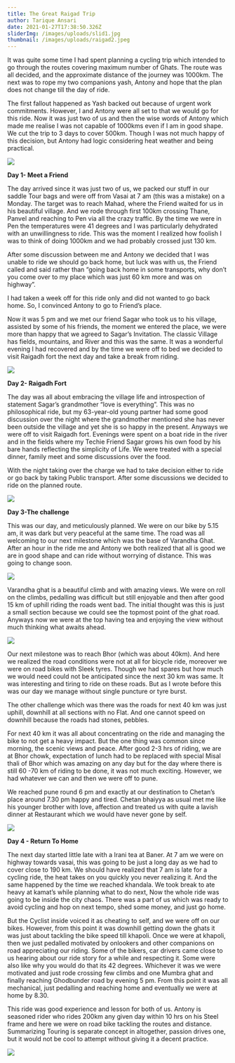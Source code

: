 ```yaml
---
title: The Great Raigad Trip
author: Tarique Ansari
date: 2021-01-27T17:38:50.326Z
sliderImg: /images/uploads/slid1.jpg
thumbnail: /images/uploads/raigad2.jpeg
---
```

It was quite some time I had spent planning a cycling trip which intended to go through the routes covering maximum number of Ghats. The route was all decided, and the approximate distance of the journey was 1000km. The next was to rope my two companions yash, Antony and hope that the plan does not change till the day of ride. 

The first fallout happened as Yash backed out because of urgent work commitments. However, I and Antony were all set to that we would go for this ride. Now it was just two of us and then the wise words of Antony which made me realise I was not capable of 1000kms even if I am in good shape. We cut the trip to 3 days to cover 500km. Though I was not much happy of this decision, but Antony had logic considering heat weather and being practical. 

![](/images/uploads/1630466288660day1.png)

**Day 1- Meet a Friend** 

The day arrived since it was just two of us, we packed our stuff in our saddle Tour bags and were off from Vasai at 7 am (this was a mistake) on a Monday. The target was to reach Mahad, where the Friend waited for us in his beautiful village. And we rode through first 100km crossing Thane, Panvel and reaching to Pen via all the crazy traffic. By the time we were in Pen the temperatures were 41 degrees and I was particularly dehydrated with an unwillingness to ride. This was the moment I realized how foolish I was to think of doing 1000km and we had probably crossed just 130 km. 

After some discussion between me and Antony we decided that I was unable to ride we should go back home, but luck was with us, the Friend called and said rather than “going back home in some transports, why don’t you come over to my place which was just 60 km more and was on highway”. 

I had taken a week off for this ride only and did not wanted to go back home. So, I convinced Antony to go to Friend’s place. 

Now it was 5 pm and we met our friend Sagar who took us to his village, assisted by some of his friends, the moment we entered the place, we were more than happy that we agreed to Sagar’s Invitation. The classic Village has fields, mountains, and River and this was the same. It was a wonderful evening I had recovered and by the time we were off to bed we decided to visit Raigadh fort the next day and take a break from riding. 

![](/images/uploads/element-2-.png)

**Day 2- Raigadh Fort** 

The day was all about embracing the village life and introspection of statement Sagar’s grandmother “love is everything”. This was no philosophical ride, but my 63-year-old young partner had some good discussion over the night where the grandmother mentioned she has never been outside the village and yet she is so happy in the present. Anyways we were off to visit Raigadh fort. Evenings were spent on a boat ride in the river and in the fields where my Techie Friend Sagar grows his own food by his bare hands reflecting the simplicity of Life. We were treated with a special dinner, family meet and some discussions over the food. 

With the night taking over the charge we had to take decision either to ride or go back by taking Public transport. After some discussions we decided to ride on the planned route. 

![](/images/uploads/element-3-.png)

**Day 3-The challenge** 

This was our day, and meticulously planned. We were on our bike by 5.15 am, it was dark but very peaceful at the same time. The road was all welcoming to our next milestone which was the base of Varandha Ghat. After an hour in the ride me and Antony we both realized that all is good we are in good shape and can ride without worrying of distance. This was going to change soon. 

![](/images/uploads/anthony.jpg)

Varandha ghat is a beautiful climb and with amazing views. We were on roll on the climbs, pedalling was difficult but still enjoyable and then after good 15 km of uphill riding the roads went bad. The initial thought was this is just a small section because we could see the topmost point of the ghat road. Anyways now we were at the top having tea and enjoying the view without much thinking what awaits ahead.

![](/images/uploads/element-4-.png)

Our next milestone was to reach Bhor (which was about 40km). And here we realized the road conditions were not at all for bicycle ride, moreover we were on road bikes with Sleek tyres. Though we had spares but how much we would need could not be anticipated since the next 30 km was same. It was interesting and tiring to ride on these roads. But as I wrote before this was our day we manage without single puncture or tyre burst. 

The other challenge which was there was the roads for next 40 km was just uphill, downhill at all sections with no Flat. And one cannot speed on downhill because the roads had stones, pebbles.

 For next 40 km it was all about concentrating on the ride and managing the bike to not get a heavy impact. But the one thing was common since morning, the scenic views and peace. After good 2-3 hrs of riding, we are at Bhor chowk, expectation of lunch had to be replaced with special Misal thali of Bhor which was amazing on any day but for the day where there is still 60 -70 km of riding to be done, it was not much exciting. However, we had whatever we can and then we were off to pune. 

We reached pune round 6 pm and exactly at our destination to Chetan’s place around 7.30 pm happy and tired. Chetan bhaiyya as usual met me like his younger brother with love, affection and treated us with quite a lavish dinner at Restaurant which we would have never gone by self.

![](/images/uploads/element-5-.png)

**Day 4 - Return To Home**

The next day started little late with a Irani tea at Baner. At 7 am we were on highway towards vasai, this was going to be just a long day as we had to cover close to 190 km. We should have realized that 7 am is late for a cycling ride, the heat takes on you quickly you never realizing it. And the same happened by the time we reached khandala. We took break to ate heavy at kamat’s while planning what to do next, Now the whole ride was going to be inside the city chaos. There was a part of us which was ready to avoid cycling and hop on next tempo, shed some money, and just go home.

But the Cyclist inside voiced it as cheating to self, and we were off on our bikes. However, from this point it was downhill getting down the ghats it was just about tackling the bike speed till khapoli. Once we were at khapoli, then we just pedalled motivated by onlookers and other companions on road appreciating our riding. Some of the bikers, car drivers came close to us hearing about our ride story for a while and respecting it. Some were also like why you would do that its 42 degrees. Whichever it was we were motivated and just rode crossing few climbs and one Mumbra ghat and finally reaching Ghodbunder road by evening 5 pm. From this point it was all mechanical, just pedalling and reaching home and eventually we were at home by 8.30.

This ride was good experience and lesson for both of us. Antony is seasoned rider who rides 200km any given day within 10 hrs on his Steel frame and here we were on road bike tackling the routes and distance. Summarizing Touring is separate concept in altogether, passion drives one, but it would not be cool to attempt without giving it a decent practice.

![](/images/uploads/1630468218974day4.png)